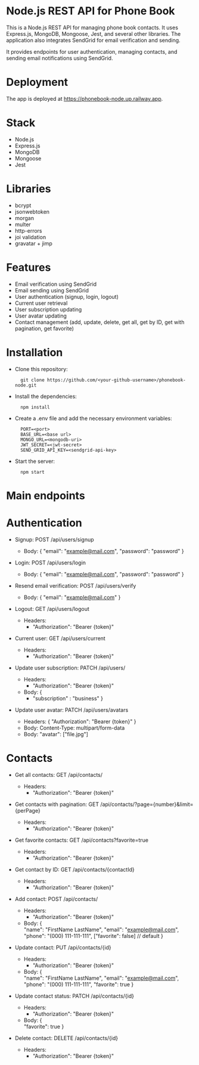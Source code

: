 #  Node.js REST API for Phone Book

This is a Node.js REST API for managing phone book contacts. It uses Express.js, MongoDB, Mongoose, Jest, and several other libraries.
The application also integrates SendGrid for email verification and sending.

It provides endpoints for user authentication, managing contacts, and sending email notifications using SendGrid.

# Deployment
The app is deployed at https://phonebook-node.up.railway.app.

# Stack

  * Node.js
  * Express.js
  * MongoDB
  * Mongoose
  * Jest
  
# Libraries

  * bcrypt
  * jsonwebtoken
  * morgan
  * multer
  * http-errors
  * joi validation
  * gravatar + jimp
  
  
# Features
   * Email verification using SendGrid
   * Email sending using SendGrid
   * User authentication (signup, login, logout)
   * Current user retrieval
   * User subscription updating
   * User avatar updating
   * Contact management (add, update, delete, get all, get by ID, get with pagination, get favorite)

# Installation

  * Clone this repository:
          
          git clone https://github.com/<your-github-username>/phonebook-node.git

  * Install the dependencies:
  
          npm install

  * Create a .env file and add the necessary environment variables:
      
          PORT=<port>
          BASE_URL=<base url>
          MONGO_URL=<mongodb-uri>
          JWT_SECRET=<jwt-secret>
          SEND_GRID_API_KEY=<sendgrid-api-key>

  * Start the server:
  
          npm start

# Main endpoints

# Authentication

* Signup: POST /api/users/signup
  * Body: {
     "email": "example@mail.com",
     "password": "password"
    }

* Login: POST /api/users/login
  * Body: {
     "email": "example@mail.com",
     "password": "password"
    }
 
* Resend email verification: POST /api/users/verify
   * Body: {
       "email": "example@mail.com"
      }
 
 * Logout: GET /api/users/logout
    * Headers: 
        * "Authorization": "Bearer {token}"
        
 * Current user: GET /api/users/current
    * Headers: 
        * "Authorization": "Bearer {token}"
        
 * Update user subscription: PATCH /api/users/
    * Headers: 
        * "Authorization": "Bearer {token}"
    * Body: {
        * "subscription" : "business"
      }
      
 * Update user avatar: PATCH /api/users/avatars
      * Headers: { "Authorization": "Bearer {token}" }
      * Body: Content-Type: multipart/form-data
      * Body: "avatar": ["file.jpg"]


# Contacts
* Get all contacts: GET /api/contacts/
  * Headers: 
    * "Authorization": "Bearer {token}"
    
* Get contacts with pagination: GET /api/contacts/?page={number}&limit={perPage}
  * Headers: 
    * "Authorization": "Bearer {token}"

* Get favorite contacts: GET /api/contacts?favorite=true
  * Headers: 
    * "Authorization": "Bearer {token}"

* Get contact by ID: GET /api/contacts/{contactId}
  * Headers: 
    * "Authorization": "Bearer {token}"

* Add contact: POST /api/contacts/
   * Headers: 
     * "Authorization": "Bearer {token}"   
   * Body: {   
     "name": "FirstName LastName",
     "email": "example@mail.com",
     "phone": "(000) 111-111-111",
     ["favorite": false] // default
     }
    
* Update contact: PUT /api/contacts/{id}
   * Headers: 
      * "Authorization": "Bearer {token}"   
   * Body: {   
       "name": "FirstName LastName",
       "email": "example@mail.com",
       "phone": "(000) 111-111-111",
       "favorite": true
     }

* Update contact status: PATCH /api/contacts/{id}
   * Headers: 
      * "Authorization": "Bearer {token}"   
   * Body: {   
       "favorite": true
     }
     
* Delete contact: DELETE /api/contacts/{id}
   * Headers: 
      * "Authorization": "Bearer {token}"   



        

